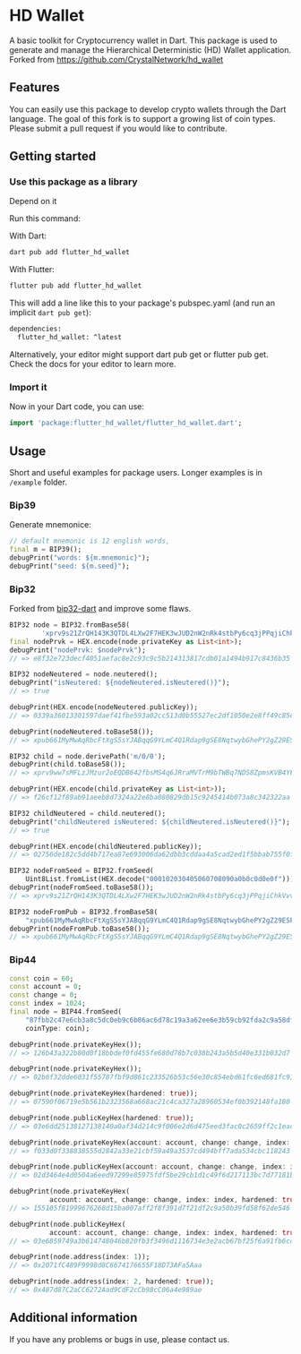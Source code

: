 # HD Wallet

A basic toolkit for Cryptocurrency wallet in Dart. This package is used to generate and manage the Hierarchical Deterministic (HD) Wallet application. Forked from https://github.com/CrystalNetwork/hd_wallet

## Features

You can easily use this package to develop crypto wallets through the Dart language.
The goal of this fork is to support a growing list of coin types. Please submit a pull request if you would like to contribute.

## Getting started

### Use this package as a library

Depend on it

Run this command:

With Dart:

```sh
dart pub add flutter_hd_wallet
```

With Flutter:

```sh
flutter pub add flutter_hd_wallet
```

This will add a line like this to your package's pubspec.yaml (and run an implicit `dart pub get`):

```sh
dependencies:
  flutter_hd_wallet: ^latest
```

Alternatively, your editor might support dart pub get or flutter pub get. Check the docs for your editor to learn more.

### Import it

Now in your Dart code, you can use:

```dart
import 'package:flutter_hd_wallet/flutter_hd_wallet.dart';
```

## Usage

Short and useful examples for package users. Longer examples
is in `/example` folder.

### Bip39

Generate mnemonice:

```dart
// default mnemonic is 12 english words,
final m = BIP39();
debugPrint("words: ${m.mnemonic}");
debugPrint("seed: ${m.seed}");
```

### Bip32

Forked from [bip32-dart](https://github.com/dart-bitcoin/bip32-dart) and improve some flaws.

```dart
BIP32 node = BIP32.fromBase58(
        'xprv9s21ZrQH143K3QTDL4LXw2F7HEK3wJUD2nW2nRk4stbPy6cq3jPPqjiChkVvvNKmPGJxWUtg6LnF5kejMRNNU3TGtRBeJgk33yuGBxrMPHi');
final nodePrvk = HEX.encode(node.privateKey as List<int>);
debugPrint("nodePrvk: $nodePrvk");
// => e8f32e723decf4051aefac8e2c93c9c5b214313817cdb01a1494b917c8436b35

BIP32 nodeNeutered = node.neutered();
debugPrint("isNeutered: ${nodeNeutered.isNeutered()}");
// => true

debugPrint(HEX.encode(nodeNeutered.publicKey));
// => 0339a36013301597daef41fbe593a02cc513d0b55527ec2df1050e2e8ff49c85c2

debugPrint(nodeNeutered.toBase58());
// => xpub661MyMwAqRbcFtXgS5sYJABqqG9YLmC4Q1Rdap9gSE8NqtwybGhePY2gZ29ESFjqJoCu1Rupje8YtGqsefD265TMg7usUDFdp6W1EGMcet8

BIP32 child = node.derivePath('m/0/0');
debugPrint(child.toBase58());
// => xprv9ww7sMFLzJMzur2oEQDB642fbsMS4q6JRraMVTrM9bTWBq7NDS8ZpmsKVB4YF3mZecqax1fjnsPF19xnsJNfRp4RSyexacULXMKowSACTRc

debugPrint(HEX.encode(child.privateKey as List<int>));
// => f26cf12f89ab91aeeb8d7324a22e8ba080829db15c9245414b073a8c342322aa

BIP32 childNeutered = child.neutered();
debugPrint("childNeutered isNeutered: ${childNeutered.isNeutered()}");
// => true

debugPrint(HEX.encode(childNeutered.publicKey));
// => 02756de182c5dd4b717ea87e693006da62dbb3cddaa4a5cad2ed1f5bbab755f0f5

BIP32 nodeFromSeed = BIP32.fromSeed(
    Uint8List.fromList(HEX.decode("000102030405060708090a0b0c0d0e0f")));
debugPrint(nodeFromSeed.toBase58());
// => xprv9s21ZrQH143K3QTDL4LXw2F7HEK3wJUD2nW2nRk4stbPy6cq3jPPqjiChkVvvNKmPGJxWUtg6LnF5kejMRNNU3TGtRBeJgk33yuGBxrMPHi

BIP32 nodeFromPub = BIP32.fromBase58(
    "xpub661MyMwAqRbcFtXgS5sYJABqqG9YLmC4Q1Rdap9gSE8NqtwybGhePY2gZ29ESFjqJoCu1Rupje8YtGqsefD265TMg7usUDFdp6W1EGMcet8");
debugPrint(nodeFromPub.toBase58());
// => xpub661MyMwAqRbcFtXgS5sYJABqqG9YLmC4Q1Rdap9gSE8NqtwybGhePY2gZ29ESFjqJoCu1Rupje8YtGqsefD265TMg7usUDFdp6W1EGMcet8

```

### Bip44

```dart
const coin = 60;
const account = 0;
const change = 0;
const index = 1024;
final node = BIP44.fromSeed(
    "87fbb2c47e6cb3a8c5dc0eb9c6b86ac6d78c19a3a62ee6e3b59cb92fda2c9a58df77a691f450645f78ec98584edf9c7b4c25f2e414fc9f39e97ba6788f5311a0",
    coinType: coin);

debugPrint(node.privateKeyHex());
// => 126b43a322b80d0f18bbdef0fd455fe680d78b7c038b243a5b5d40e331b032d7

debugPrint(node.privateKeyHex());
// => 02b6f32dde6031f55787fbf9d861c233526b53c56e30c854ebd61fc6ed681fc91d

debugPrint(node.privateKeyHex(hardened: true));
// => 07590f06719e5b561b2323568a668ac21c4ca327a28960534ef0b392148fa180

debugPrint(node.publicKeyHex(hardened: true));
// => 03e6dd25138127138140a0af34d214c9f006e2d6d475eed3fac0c2659ff2c1eacf

debugPrint(node.privateKeyHex(account: account, change: change, index: index));
// => f033d0f338838555d2842a33e21cbf59a49a3537cd494bff7ada534cbc118243

debugPrint(node.publicKeyHex(account: account, change: change, index: index));
// => 02d3464e4d0504a6eed97299e85975fdf5be29cb1d1c49f6d217113bc7d77181b2

debugPrint(node.privateKeyHex(
          account: account, change: change, index: index, hardened: true));
// => 155105f81999676268d15ba007aff2f8f391d7f21df2c9a50b39fd58f62de546

debugPrint(node.publicKeyHex(
          account: account, change: change, index: index, hardened: true));
// => 03e6859749a3b614748046b820fb3f3496d1116734e3e2acb67bf25f6a91fb6cc9

debugPrint(node.address(index: 1));
// => 0x2071fC489F9998d8C6674176655F18D73AFa5Aaa

debugPrint(node.address(index: 2, hardened: true));
// => 0x487d87C2aCC6272Aad9CdF2cCb98cC06a4e989ae
```


## Additional information

If you have any problems or bugs in use, please contact us.
